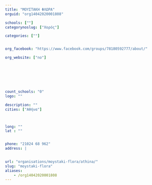 ```yaml
---
title: "ΜΟΥΣΤΑΚΗ ΦΛΩΡΑ"
orguid: "org14042020001808"

schools: [""]
categorynoslug: ["Χορός"]

categories: [""]


org_facebook: "https://www.facebook.com/groups/78180592777/about/"

org_website: ["no"]







count_schools: "0"
logo: ""

description: ""
cities: ["Αθήνα"]



long: ""
lat : ""


phone: "21024 68 962"
address: |
    

url: "organisations/moystaki-flora/athina/"
slug: "moystaki-flora"
aliases:
    - /org14042020001808
---
```



